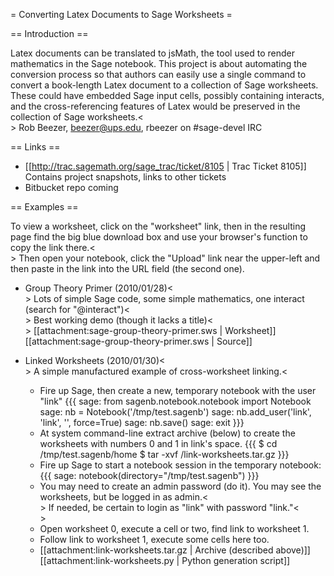 = Converting Latex Documents to Sage Worksheets =

== Introduction ==

Latex documents can be translated to jsMath, the tool used to render mathematics in the Sage notebook.  This project is about automating the conversion process so that authors can easily use a single command to convert a book-length Latex document to a collection of Sage worksheets.  These could have embedded Sage input cells, possibly containing interacts, and the cross-referencing features of Latex would be preserved in the collection of Sage worksheets.<<BR>>
Rob Beezer, beezer@ups.edu, rbeezer on #sage-devel IRC

== Links ==

 * [[http://trac.sagemath.org/sage_trac/ticket/8105 | Trac Ticket 8105]]  Contains project snapshots, links to other tickets
 * Bitbucket repo coming

== Examples ==

To view a worksheet, click on the "worksheet" link, then in the resulting page find the big blue download box and use your browser's function to copy the link there.<<BR>>
Then open your notebook, click the "Upload" link near the upper-left and then paste in the link into the URL field (the second one).

 * Group Theory Primer (2010/01/28)<<BR>>
   Lots of simple Sage code, some simple mathematics, one interact (search for "@interact")<<BR>>
   Best working demo (though it lacks a title)<<BR>>
   [[attachment:sage-group-theory-primer.sws | Worksheet]] [[attachment:sage-group-theory-primer.sws | Source]]

 * Linked Worksheets (2010/01/30)<<BR>>
   A simple manufactured example of cross-worksheet linking.<<BR>
   * Fire up Sage, then create a new, temporary notebook with the user "link"
   {{{
sage: from sagenb.notebook.notebook import Notebook
sage: nb = Notebook('/tmp/test.sagenb')
sage: nb.add_user('link', 'link', '', force=True)
sage: nb.save()
sage: exit
   }}}
   * At system command-line extract archive (below) to create the worksheets with numbers 0 and 1 in link's space.
   {{{
$ cd /tmp/test.sagenb/home
$ tar -xvf <path-to>/link-worksheets.tar.gz
   }}}
   * Fire up Sage to start a notebook session in the temporary notebook:
   {{{
sage: notebook(directory="/tmp/test.sagenb")
   }}}
   * You may need to create an admin password (do it).
   You may see the worksheets, but be logged in as admin.<<BR>>
   If needed, be certain to login as "link" with password "link."<<BR>>
   * Open worksheet 0, execute a cell or two, find link to worksheet 1.
   * Follow link to worksheet 1, execute some cells here too.
   * [[attachment:link-worksheets.tar.gz | Archive (described above)]] [[attachment:link-worksheets.py | Python generation script]]
